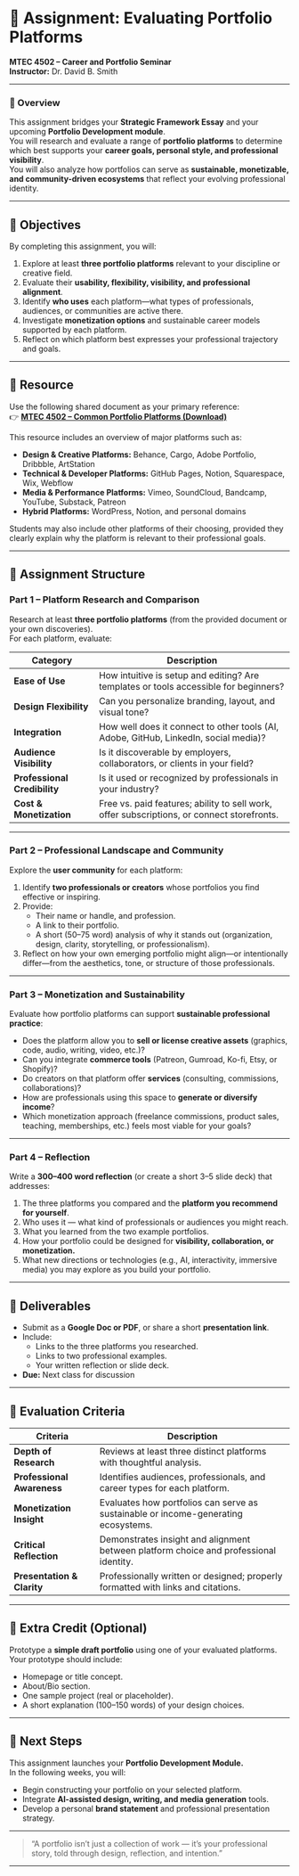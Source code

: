 # 🎨 Assignment: Evaluating Portfolio Platforms  
**MTEC 4502 – Career and Portfolio Seminar**  
**Instructor:** Dr. David B. Smith  

---

### 🧭 Overview
This assignment bridges your **Strategic Framework Essay** and your upcoming **Portfolio Development module**.  
You will research and evaluate a range of **portfolio platforms** to determine which best supports your **career goals, personal style, and professional visibility**.  
You will also analyze how portfolios can serve as **sustainable, monetizable, and community-driven ecosystems** that reflect your evolving professional identity.

---

## 🎯 Objectives
By completing this assignment, you will:
1. Explore at least **three portfolio platforms** relevant to your discipline or creative field.  
2. Evaluate their **usability, flexibility, visibility, and professional alignment**.  
3. Identify **who uses** each platform—what types of professionals, audiences, or communities are active there.  
4. Investigate **monetization options** and sustainable career models supported by each platform.  
5. Reflect on which platform best expresses your professional trajectory and goals.

---

## 🧰 Resource
Use the following shared document as your primary reference:  
👉 **[MTEC 4502 – Common Portfolio Platforms (Download)](https://chat.openai.com/share/file-EDWXGH8z7xgraGgejUz45z)**  

This resource includes an overview of major platforms such as:
- **Design & Creative Platforms:** Behance, Cargo, Adobe Portfolio, Dribbble, ArtStation  
- **Technical & Developer Platforms:** GitHub Pages, Notion, Squarespace, Wix, Webflow  
- **Media & Performance Platforms:** Vimeo, SoundCloud, Bandcamp, YouTube, Substack, Patreon  
- **Hybrid Platforms:** WordPress, Notion, and personal domains  

Students may also include other platforms of their choosing, provided they clearly explain why the platform is relevant to their professional goals.

---

## 🧩 Assignment Structure

### **Part 1 – Platform Research and Comparison**
Research at least **three portfolio platforms** (from the provided document or your own discoveries).  
For each platform, evaluate:

| Category | Description |
|-----------|-------------|
| **Ease of Use** | How intuitive is setup and editing? Are templates or tools accessible for beginners? |
| **Design Flexibility** | Can you personalize branding, layout, and visual tone? |
| **Integration** | How well does it connect to other tools (AI, Adobe, GitHub, LinkedIn, social media)? |
| **Audience Visibility** | Is it discoverable by employers, collaborators, or clients in your field? |
| **Professional Credibility** | Is it used or recognized by professionals in your industry? |
| **Cost & Monetization** | Free vs. paid features; ability to sell work, offer subscriptions, or connect storefronts. |

---

### **Part 2 – Professional Landscape and Community**
Explore the **user community** for each platform:
1. Identify **two professionals or creators** whose portfolios you find effective or inspiring.  
2. Provide:
   - Their name or handle, and profession.  
   - A link to their portfolio.  
   - A short (50–75 word) analysis of why it stands out (organization, design, clarity, storytelling, or professionalism).  
3. Reflect on how your own emerging portfolio might align—or intentionally differ—from the aesthetics, tone, or structure of those professionals.

---

### **Part 3 – Monetization and Sustainability**
Evaluate how portfolio platforms can support **sustainable professional practice**:
- Does the platform allow you to **sell or license creative assets** (graphics, code, audio, writing, video, etc.)?  
- Can you integrate **commerce tools** (Patreon, Gumroad, Ko-fi, Etsy, or Shopify)?  
- Do creators on that platform offer **services** (consulting, commissions, collaborations)?  
- How are professionals using this space to **generate or diversify income**?  
- Which monetization approach (freelance commissions, product sales, teaching, memberships, etc.) feels most viable for your goals?

---

### **Part 4 – Reflection**
Write a **300–400 word reflection** (or create a short 3–5 slide deck) that addresses:
1. The three platforms you compared and the **platform you recommend for yourself**.  
2. Who uses it — what kind of professionals or audiences you might reach.  
3. What you learned from the two example portfolios.  
4. How your portfolio could be designed for **visibility, collaboration, or monetization.**  
5. What new directions or technologies (e.g., AI, interactivity, immersive media) you may explore as you build your portfolio.

---

## 🧾 Deliverables
- Submit as a **Google Doc or PDF**, or share a short **presentation link**.  
- Include:
  - Links to the three platforms you researched.  
  - Links to two professional examples.  
  - Your written reflection or slide deck.  
- **Due:** Next class for discussion

---

## 💯 Evaluation Criteria

| Criteria | Description |
|-----------|-------------|
| **Depth of Research** | Reviews at least three distinct platforms with thoughtful analysis. |
| **Professional Awareness** | Identifies audiences, professionals, and career types for each platform. |
| **Monetization Insight** | Evaluates how portfolios can serve as sustainable or income-generating ecosystems. |
| **Critical Reflection** | Demonstrates insight and alignment between platform choice and professional identity. |
| **Presentation & Clarity** | Professionally written or designed; properly formatted with links and citations. |

---

## 🌟 Extra Credit (Optional)
Prototype a **simple draft portfolio** using one of your evaluated platforms.  
Your prototype should include:
- Homepage or title concept.  
- About/Bio section.  
- One sample project (real or placeholder).  
- A short explanation (100–150 words) of your design choices.

---

## 🧠 Next Steps
This assignment launches your **Portfolio Development Module.**  
In the following weeks, you will:
- Begin constructing your portfolio on your selected platform.  
- Integrate **AI-assisted design, writing, and media generation** tools.  
- Develop a personal **brand statement** and professional presentation strategy.

---

> “A portfolio isn’t just a collection of work — it’s your professional story, told through design, reflection, and intention.”  

---
